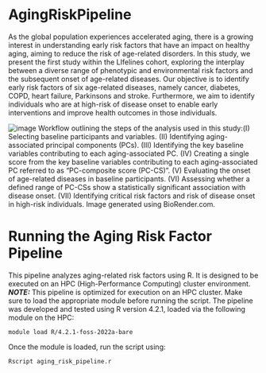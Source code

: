 # AgingRiskPipeline
As the global population experiences accelerated aging, there is a growing interest in understanding early risk factors that have an impact on healthy aging, aiming to reduce the risk of age-related disorders. In this study, we present the first study within the LIfelines cohort, exploring the interplay between a diverse range of phenotypic and environmental risk factors and the subsequent onset of age-related diseases. Our objective is to identify early risk factors of six age-related diseases, namely cancer, diabetes, COPD, heart failure, Parkinsons and stroke. Furthermore, we aim to identify individuals who are at high-risk of disease onset to enable early interventions and improve health outcomes in those individuals.



![image](https://github.com/user-attachments/assets/bb8364cb-bcad-40e2-9593-af76cf24ef00)
Workflow outlining the steps of the analysis used in this study:(I) Selecting baseline participants and variables. (II) Identifying aging-associated principal components (PCs). (III) Identifying the key baseline variables contributing to each aging-associated PC. (IV) Creating a single score from the key baseline variables contributing to each aging-associated PC referred to as “PC-composite score (PC-CS)”. (V) Evaluating the onset of age-related diseases in baseline participants. (VI) Assessing whether a defined range of PC-CSs show a statistically significant association with disease onset. (VII) Identifying critical risk factors and risk of disease onset in high-risk individuals. Image generated using BioRender.com. 


# Running the Aging Risk Factor Pipeline
This pipeline analyzes aging-related risk factors using R. It is designed to be executed on an HPC (High-Performance Computing) cluster environment.
***NOTE:*** This pipeline is optimized for execution on an HPC cluster. Make sure to load the appropriate module before running the script. The pipeline was developed and tested using R version 4.2.1, loaded via the following module on the HPC:

```
module load R/4.2.1-foss-2022a-bare
```

Once the module is loaded, run the script using:

```
Rscript aging_risk_pipeline.r
```
